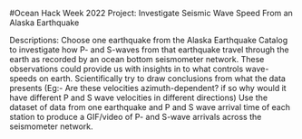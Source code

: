 #Ocean Hack Week 2022 Project: Investigate Seismic Wave Speed From an Alaska Earthquake

Descriptions: Choose one earthquake from the Alaska Earthquake Catalog to investigate how P- and S-waves from that earthquake travel through the earth as recorded by an ocean bottom seismometer network. These observations could provide us with insights in to what controls wave-speeds on earth. Scientifically try to draw conclusions from what the data presents (Eg:- Are these velocities azimuth-dependent? if so why would it have different P and S wave velocities in different directions)
Use the dataset of data from one earthquake and P and S wave arrival time of each station to produce a GIF/video of P- and S-wave arrivals across the seismometer network.